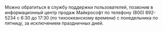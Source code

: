 Можно обратиться в службу поддержки пользователей, позвонив в информационный центр продаж Майкрософт по телефону (800) 892-5234 с 6:30 до 17:30 (по тихоокеанскому времени) с понедельника по пятницу, за исключением праздничных дней.